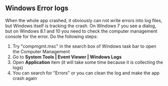 ## Windows Error logs
When the whole app crashed, it obviously can not write errors into log files, but Windows itself is tracking the crash. On Windows 7 you see a dialog, but on Windows 8.1 and 10 you need to check the computer management console for the error. Do the following steps:

1. Try "compmgmt.msc" in the search box of Windows task bar to open the Computer Management
2. Go to **System Tools | Event Viewer | Windows Logs**
3. Open **Application** item (it will take some time because it is collecting the logs)
4. You can search for "Errors" or you can clean the log and make the app crash again